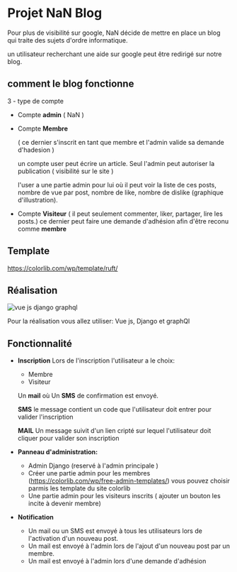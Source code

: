 # Projet NaN Blog



  Pour plus de visibilité sur google, NaN décide de mettre en place un blog qui traite des sujets d'ordre informatique.


  un utilisateur recherchant une aide sur google peut être redirigé sur notre blog.


## comment le blog fonctionne

3 - type de compte

  - Compte **admin** ( NaN )

  - Compte **Membre** 
  
    ( ce dernier s'inscrit en tant que membre et l'admin valide sa demande d'hadesion )
    
    un compte user peut écrire un article. Seul l'admin peut autoriser la publication ( visibilité sur le site )
  
    l'user a une partie admin pour lui où il peut voir la liste de ces posts, nombre de vue par post, nombre de like, nombre de dislike  (graphique d'illustration).


  - Compte **Visiteur**
    ( il peut seulement commenter, liker, partager, lire les posts.) ce dernier peut faire une demande d'adhésion afin d'être     reconu comme **membre**


## Template

https://colorlib.com/wp/template/ruft/


## Réalisation

![vue js django graphql](https://miro.medium.com/max/1200/1*KDLOb-elHdFuUMUrvU7kOw.png)



Pour la réalisation vous allez utiliser: Vue js, Django et graphQl



## Fonctionnalité

  - **Inscription**
    Lors de l'inscription l'utilisateur a le choix:
      - Membre
      - Visiteur
      
      Un **mail** où Un **SMS** de confirmation est envoyé.

      **SMS** le message contient un code que l'utilisateur doit entrer pour valider l'inscription
      
      **MAIL** Un message suivit d'un lien cripté sur lequel l'utilisateur doit cliquer pour valider son inscription

  - **Panneau d'administration:**
    - Admin Django (reservé à l'admin principale )
    - Créer une partie admin pour les membres (https://colorlib.com/wp/free-admin-templates/) vous pouvez choisir parmis les template du site colorlib
    - Une partie admin pour les visiteurs inscrits ( ajouter un bouton les incite à devenir membre)

  - **Notification**

    - Un mail ou un SMS est envoyé à tous les utilisateurs lors de l'activation d'un nouveau post.
    - Un mail est envoyé à l'admin lors de l'ajout d'un nouveau post par un membre.
    - Un mail est envoyé à l'admin lors d'une demande d'adhésion



